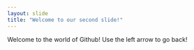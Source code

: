 ```yaml
---
layout: slide
title: "Welcome to our second slide!"
---
```

Welcome to the world of Github!
Use the left arrow to go back!

